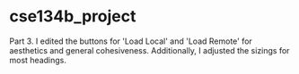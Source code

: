 # cse134b_project

Part 3.
I edited the buttons for 'Load Local' and 'Load Remote' for aesthetics and general cohesiveness. Additionally, I adjusted the sizings for most headings. 
